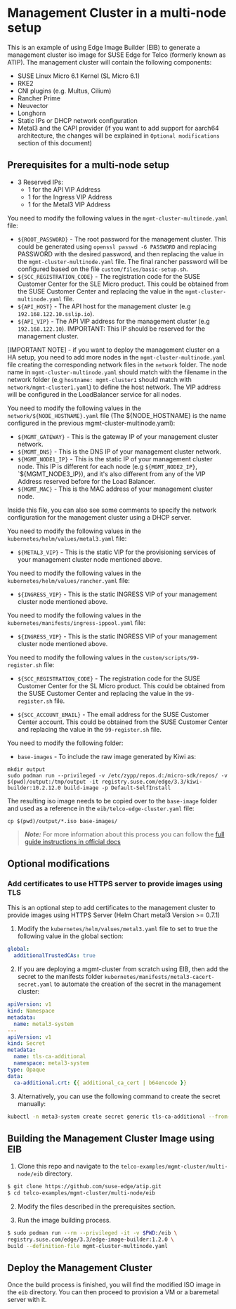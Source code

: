 
# Management Cluster in a multi-node setup

This is an example of using Edge Image Builder (EIB) to generate a management cluster iso image for SUSE Edge for Telco (formerly known as ATIP). The management cluster will contain the following components:
- SUSE Linux Micro 6.1 Kernel (SL Micro 6.1)
- RKE2
- CNI plugins (e.g. Multus, Cilium)
- Rancher Prime
- Neuvector
- Longhorn
- Static IPs or DHCP network configuration
- Metal3 and the CAPI provider (if you want to add support for aarch64 architecture, the changes will be explained in `Optional modifications` section of this document)

## Prerequisites for a multi-node setup

- 3 Reserved IPs:
   - 1 for the API VIP Address
   - 1 for the Ingress VIP Address
   - 1 for the Metal3 VIP Address

You need to modify the following values in the `mgmt-cluster-multinode.yaml` file:

- `${ROOT_PASSWORD}` - The root password for the management cluster. This could be generated using `openssl passwd -6 PASSWORD` and replacing PASSWORD with the desired password, and then replacing the value in the `mgmt-cluster-multinode.yaml` file. The final rancher password will be configured based on the file `custom/files/basic-setup.sh`.
- `${SCC_REGISTRATION_CODE}` - The registration code for the SUSE Customer Center for the SLE Micro product. This could be obtained from the SUSE Customer Center and replacing the value in the `mgmt-cluster-multinode.yaml` file.
- `${API_HOST}` - The API host for the management cluster (e.g `192.168.122.10.sslip.io`).
- `${API_VIP}` - The API VIP address for the management cluster (e.g `192.168.122.10`). IMPORTANT: This IP should be reserved for the management cluster.

[IMPORTANT NOTE] - if you want to deploy the management cluster on a HA setup, you need to add more nodes in the `mgmt-cluster-multinode.yaml` file creating the corresponding network files in the `network` folder. The node name in `mgmt-cluster-multinode.yaml` should match with the filename in the network folder (e.g `hostname: mgmt-cluster1` should match with `network/mgmt-cluster1.yaml`) to define the host network. The VIP address will be configured in the LoadBalancer service for all nodes.

You need to modify the following values in the `network/${NODE_HOSTNAME}.yaml` file (The ${NODE_HOSTNAME} is the name configured in the previous mgmt-cluster-multinode.yaml):

- `${MGMT_GATEWAY}` - This is the gateway IP of your management cluster network.
- `${MGMT_DNS}` - This is the DNS IP of your management cluster network.
- `${MGMT_NODE1_IP}` - This is the static IP of your management cluster node. This IP is different for each node (e.g `${MGMT_NODE2_IP}`, `${MGMT_NODE3_IP}), and it's also different from any of the VIP Address reserved before for the Load Balancer.
- `${MGMT_MAC}` - This is the MAC address of your management cluster node.

Inside this file, you can also see some comments to specify the network configuration for the management cluster using a DHCP server.

You need to modify the following values in the `kubernetes/helm/values/metal3.yaml` file:

- `${METAL3_VIP}` - This is the static VIP for the provisioning services of your management cluster node mentioned above.

You need to modify the following values in the `kubernetes/helm/values/rancher.yaml` file:

- `${INGRESS_VIP}` - This is the static INGRESS VIP of your management cluster node mentioned above.

You need to modify the following values in the `kubernetes/manifests/ingress-ippool.yaml` file:

- `${INGRESS_VIP}` - This is the static INGRESS VIP of your management cluster node mentioned above.

You need to modify the following values in the `custom/scripts/99-register.sh` file:

- `${SCC_REGISTRATION_CODE}` - The registration code for the SUSE Customer Center for the SL Micro product. This could be obtained from the SUSE Customer Center and replacing the value in the `99-register.sh` file.

- `${SCC_ACCOUNT_EMAIL}` - The email address for the SUSE Customer Center account. This could be obtained from the SUSE Customer Center and replacing the value in the `99-register.sh` file.

You need to modify the following folder:

- `base-images` - To include the raw image generated by Kiwi as:

```
mkdir output
sudo podman run --privileged -v /etc/zypp/repos.d:/micro-sdk/repos/ -v $(pwd)/output:/tmp/output -it registry.suse.com/edge/3.3/kiwi-builder:10.2.12.0 build-image -p Default-SelfInstall
```

The resulting iso image needs to be copied over to the `base-image` folder and used as a reference in the `eib/telco-edge-cluster.yaml` file:

``` 
cp $(pwd)/output/*.iso base-images/
```

> **_Note:_** For more information about this process you can follow the [full guide instructions in official docs](https://documentation.suse.com/suse-edge/3.3/html/edge/guides-kiwi-builder-images.html)


## Optional modifications

### Add certificates to use HTTPS server to provide images using TLS

This is an optional step to add certificates to the management cluster to provide images using HTTPS Server (Helm Chart metal3 Version >= 0.7.1)

1. Modify the `kubernetes/helm/values/metal3.yaml` file to set to true the following value in the global section:

```yaml
global:
  additionalTrustedCAs: true
```

2. If you are deploying a mgmt-cluster from scratch using EIB, then add the secret to the manifests folder `kubernetes/manifests/metal3-cacert-secret.yaml` to automate the creation of the secret in the management cluster:

```yaml
apiVersion: v1
kind: Namespace
metadata:
  name: metal3-system
---
apiVersion: v1
kind: Secret
metadata:
  name: tls-ca-additional
  namespace: metal3-system
type: Opaque
data:
  ca-additional.crt: {{ additional_ca_cert | b64encode }}
```

3. Alternatively, you can use the following command to create the secret manually:

```bash
kubectl -n meta3-system create secret generic tls-ca-additional --from-file=ca-additional.crt=./ca-additional.crt
```

## Building the Management Cluster Image using EIB

1. Clone this repo and navigate to the `telco-examples/mgmt-cluster/multi-node/eib` directory.

```bash
$ git clone https://github.com/suse-edge/atip.git
$ cd telco-examples/mgmt-cluster/multi-node/eib
```

2. Modify the files described in the prerequisites section.

3. Run the image building process.

```bash
$ sudo podman run --rm --privileged -it -v $PWD:/eib \
registry.suse.com/edge/3.3/edge-image-builder:1.2.0 \
build --definition-file mgmt-cluster-multinode.yaml
```

## Deploy the Management Cluster

Once the build process is finished, you will find the modified ISO image in the `eib` directory. You can then proceed to provision a VM or a baremetal server with it.
